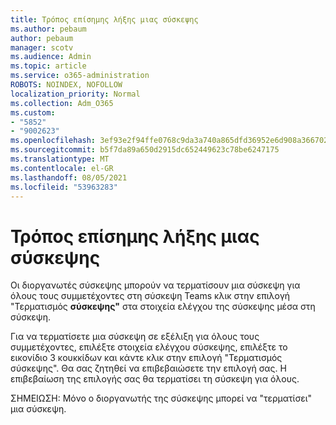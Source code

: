 ```yaml
---
title: Τρόπος επίσημης λήξης μιας σύσκεψης
ms.author: pebaum
author: pebaum
manager: scotv
ms.audience: Admin
ms.topic: article
ms.service: o365-administration
ROBOTS: NOINDEX, NOFOLLOW
localization_priority: Normal
ms.collection: Adm_O365
ms.custom:
- "5852"
- "9002623"
ms.openlocfilehash: 3ef93e2f94ffe0768c9da3a740a865dfd36952e6d908a36670275297aed39913
ms.sourcegitcommit: b5f7da89a650d2915dc652449623c78be6247175
ms.translationtype: MT
ms.contentlocale: el-GR
ms.lasthandoff: 08/05/2021
ms.locfileid: "53963283"
---
```

# <a name="how-to-formally-end-a-meeting"></a>Τρόπος επίσημης λήξης μιας σύσκεψης

Οι διοργανωτές σύσκεψης μπορούν να τερματίσουν μια σύσκεψη για όλους τους συμμετέχοντες στη σύσκεψη Teams κλικ στην επιλογή "Τερματισμός **σύσκεψης"** στα στοιχεία ελέγχου της σύσκεψης μέσα στη σύσκεψη.  

Για να τερματίσετε μια σύσκεψη σε εξέλιξη για όλους τους συμμετέχοντες, επιλέξτε στοιχεία ελέγχου σύσκεψης, επιλέξτε το εικονίδιο 3 κουκκίδων και κάντε κλικ στην επιλογή "Τερματισμός σύσκεψης". Θα σας ζητηθεί να επιβεβαιώσετε την επιλογή σας. Η επιβεβαίωση της επιλογής σας θα τερματίσει τη σύσκεψη για όλους.

ΣΗΜΕΙΩΣΗ: Μόνο ο διοργανωτής της σύσκεψης μπορεί να "τερματίσει" μια σύσκεψη.